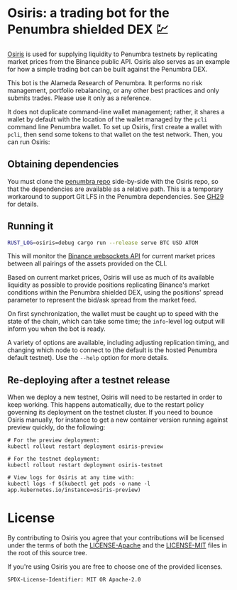 # Osiris: a trading bot for the Penumbra shielded DEX 💹

[Osiris](https://en.wikipedia.org/wiki/OSIRIS-REx) is used for supplying liquidity to Penumbra testnets
by replicating market prices from the Binance public API. Osiris also serves as an example for how
a simple trading bot can be built against the Penumbra DEX.

This bot is the Alameda Research of Penumbra. It performs no risk management, portfolio rebalancing, or any other
best practices and only submits trades. Please use it only as a reference.

It does not duplicate command-line wallet management; rather, it shares a wallet by default with the
location of the wallet managed by the `pcli` command line Penumbra wallet. To set up Osiris, first
create a wallet with `pcli`, then send some tokens to that wallet on the test network. Then, you can
run Osiris:

## Obtaining dependencies

You must clone the [penumbra repo](https://github.com/penumbra-zone/penumbra)
side-by-side with the Osiris repo, so that the dependencies are available
as a relative path. This is a temporary workaround to support Git LFS
in the Penumbra dependencies.
See [GH29](https://github.com/penumbra-zone/galileo/issues/29) for details.

## Running it

```bash
RUST_LOG=osiris=debug cargo run --release serve BTC USD ATOM
```

This will monitor the [Binance websockets API](https://developers.binance.com/docs/binance-trading-api/websocket_api) for
current market prices between all pairings of the assets provided on the CLI.

Based on current market prices, Osiris will use as much of its available liquidity as possible to provide positions
replicating Binance's market conditions within the Penumbra shielded DEX, using the positions' spread parameter to
represent the bid/ask spread from the market feed.

On first synchronization, the wallet must be caught up to speed with the state of the chain, which
can take some time; the `info`-level log output will inform you when the bot is ready.

A variety of options are available, including adjusting replication timing, and changing which node to
connect to (the default is the hosted Penumbra default testnet). Use the `--help` option for more details.

## Re-deploying after a testnet release
When we deploy a new testnet, Osiris will need to be restarted in order to keep working.
This happens automatically, due to the restart policy governing its deployment on the
testnet cluster. If you need to bounce Osiris manually, for instance to get
a new container version running against preview quickly, do the following:

```
# For the preview deployment:
kubectl rollout restart deployment osiris-preview

# For the testnet deployment:
kubectl rollout restart deployment osiris-testnet

# View logs for Osiris at any time with:
kubectl logs -f $(kubectl get pods -o name -l app.kubernetes.io/instance=osiris-preview)
```

# License

By contributing to Osiris you agree that your contributions will be licensed
under the terms of both the [LICENSE-Apache](LICENSE-Apache) and the
[LICENSE-MIT](LICENSE-MIT) files in the root of this source tree.

If you're using Osiris you are free to choose one of the provided licenses.

`SPDX-License-Identifier: MIT OR Apache-2.0`
